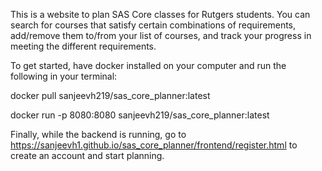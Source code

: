 This is a website to plan SAS Core classes for Rutgers students. 
You can search for courses that satisfy certain combinations of requirements, add/remove them to/from your list of courses, and track your progress in meeting the different requirements.

To get started, have docker installed on your computer and run the following in your terminal:

docker pull sanjeevh219/sas_core_planner:latest

docker run -p 8080:8080 sanjeevh219/sas_core_planner:latest

Finally, while the backend is running, go to https://sanjeevh1.github.io/sas_core_planner/frontend/register.html to create an account and start planning.

